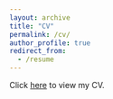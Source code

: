 ```yaml
---
layout: archive
title: "CV"
permalink: /cv/
author_profile: true
redirect_from:
  - /resume
---
```


Click [here](https://drive.google.com/file/d/1WhylsBxw_pufhR0lhaFGWX2L3aZ63jAI/view?usp=sharing) to view my CV.

